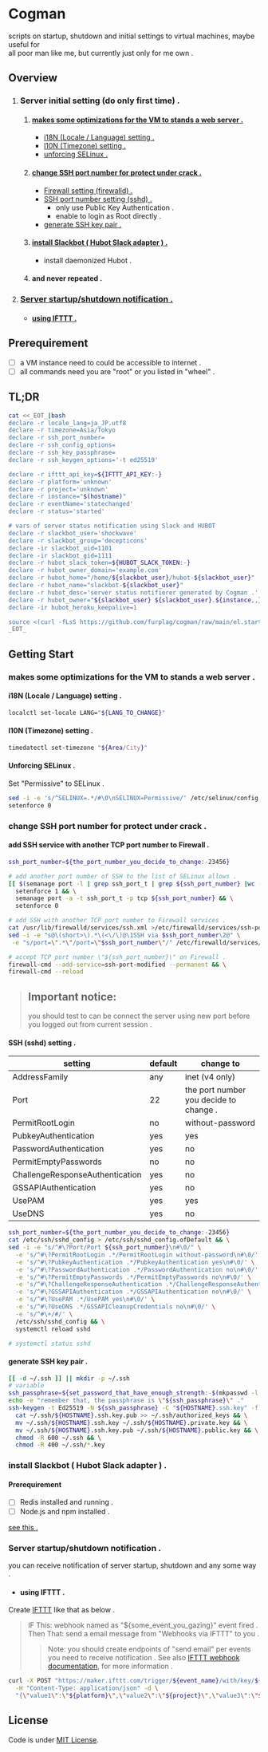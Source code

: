 # Cogman
scripts on startup, shutdown and initial settings to virtual machines, maybe useful for  
all poor man like me, but currently just only for me own .

## Overview
1. ### Server initial setting (do only first time) .
    1. #### [makes some optimizations for the VM to stands a web server .](#user-content-makes-some-optimizations-for-the-vm-to-stands-a-web-server--1)
        - [i18N (Locale / Language) setting .](#user-content-i18n-locale--language-setting-)
        - [l10N (Timezone) setting .](#user-content-l10n-timezone-setting-)
        - [unforcing SELinux .](#user-content-unforcing-selinux-)
    1. #### [change SSH port number for protect under crack .](#user-content-change-ssh-port-number-for-protect-under-crack--1)
        - [Firewall setting (firewalld) .](#user-content-add-ssh-service-with-another-tcp-port-number-to-firewall-)
        - [SSH port number setting (sshd) .](#user-content-important-notice-)
            - only use Public Key Authentication .
            - enable to login as Root directly .
        - [generate SSH key pair .](#user-content-generate-ssh-key-pair-)
    1. #### [install Slackbot ( Hubot Slack adapter ) .](#install-slackbot--hubot-slack-adapter---1)
        - install daemonized Hubot .
    1. #### and never repeated .
1. ### [Server startup/shutdown notification .](#user-content-server-startupshutdown-notification--1)
    - #### [using IFTTT .](#user-content-using-ifttt--1)

## Prerequirement

- [ ] a VM instance need to could be accessible to internet .
- [ ] all commands need you are "root" or you listed in "wheel" .

## TL;DR
```quickstart.sh
cat <<_EOT_|bash
declare -r locale_lang=ja_JP.utf8
declare -r timezone=Asia/Tokyo
declare -r ssh_port_number=
declare -r ssh_config_options=
declare -r ssh_key_passphrase=
declare -r ssh_keygen_options='-t ed25519'

declare -r ifttt_api_key=${IFTTT_API_KEY:-}
declare -r platform='unknown'
declare -r project='unknown'
declare -r instance="$(hostname)"
declare -r eventName='statechanged'
declare -r status='started'

# vars of server status notification using Slack and HUBOT
declare -r slackbot_user='shockwave'
declare -r slackbot_group='decepticons'
declare -ir slackbot_uid=1101
declare -ir slackbot_gid=1111
declare -r hubot_slack_token=${HUBOT_SLACK_TOKEN:-}
declare -r hubot_owner_domain='example.com'
declare -r hubot_home="/home/${slackbot_user}/hubot-${slackbot_user}"
declare -r hubot_name="slackbot-${slackbot_user}"
declare -r hubot_desc='server status notifierer generated by Cogman .'
declare -r hubot_owner="${slackbot_user} ${slackbot_user}.${instance,,}.${project,,}.${platform,,}@${hubot_owner_domain}"
declare -ir hubot_heroku_keepalive=1

source <(curl -fLsS https://github.com/furplag/cogman/raw/main/el.startup.sh)
_EOT_
```

## Getting Start

### makes some optimizations for the VM to stands a web server .

#### i18N (Locale / Language) setting .
```bash
localctl set-locale LANG="${LANG_TO_CHANGE}"
```

#### l10N (Timezone) setting .
```bash
timedatectl set-timezone "${Area/City}"
```
#### Unforcing SELinux .
Set "Permissive" to SELinux .
```bash
sed -i -e 's/^SELINUX=.*/#\0\nSELINUX=Permissive/' /etc/selinux/config && \
setenforce 0
```

### change SSH port number for protect under crack .

#### add SSH service with another TCP port number to Firewall .
```bash
ssh_port_number=${the_port_number_you_decide_to_change:-23456}

# add another port number of SSH to the list of SELinux allows .
[[ $(semanage port -l | grep ssh_port_t | grep ${ssh_port_number} |wc -l) -lt 1 ]] && \
  setenforce 1 && \
  semanage port -a -t ssh_port_t -p tcp ${ssh_port_number} && \
  setenforce 0

# add SSH with another TCP port number to Firewall services .
cat /usr/lib/firewalld/services/ssh.xml >/etc/firewalld/services/ssh-port-modified.xml && \
sed -i -e "s@\(short>\).*\(<\/\)@\1SSH via $ssh_port_number\2@" \
 -e "s/port=\".*\"/port=\"$ssh_port_number\"/" /etc/firewalld/services/ssh-port-modified.xml

# accept TCP port number \"${ssh_port_number}\" on Firewall .
firewall-cmd --add-service=ssh-port-modified --permanent && \
firewall-cmd --reload
```

> ## Important notice:
> you should test to can be connect the server using new port
> before you logged out from current session .

#### SSH (sshd) setting .

| setting | default | change to |
|----|----|----|
| AddressFamily | any | inet (v4 only) |
| Port | 22 | the port number you decide to change . |
| PermitRootLogin | no | without-password |
| PubkeyAuthentication | yes | yes |
| PasswordAuthentication | yes | no |
| PermitEmptyPasswords | no | no |
| ChallengeResponseAuthentication | yes | no |
| GSSAPIAuthentication | yes | no |
| UsePAM | yes | yes |
| UseDNS | yes | no |

```bash
ssh_port_number=${the_port_number_you_decide_to_change:-23456}
cat /etc/ssh/sshd_config > /etc/ssh/sshd_config.ofDefault && \
sed -i -e "s/^#\?Port/Port ${ssh_port_number}\n#\0/" \
  -e 's/^#\?PermitRootLogin .*/PermitRootLogin without-password\n#\0/' \
  -e 's/^#\?PubkeyAuthentication .*/PubkeyAuthentication yes\n#\0/' \
  -e 's/^#\?PasswordAuthentication .*/PasswordAuthentication no\n#\0/' \
  -e 's/^#\?PermitEmptyPasswords .*/PermitEmptyPasswords no\n#\0/' \
  -e 's/^#\?ChallengeResponseAuthentication .*/ChallengeResponseAuthentication no\n#\0/' \
  -e 's/^#\?GSSAPIAuthentication .*/GSSAPIAuthentication no\n#\0/' \
  -e 's/^#\?UsePAM .*/UsePAM yes\n#\0/' \
  -e 's/^#\?UseDNS .*/GSSAPICleanupCredentials no\n#\0/' \
  -e 's/^#\+/#/' \
  /etc/ssh/sshd_config && \
  systemctl reload sshd

# systemctl status sshd
```
#### generate SSH key pair .
```bash
[[ -d ~/.ssh ]] || mkdir -p ~/.ssh
# variable
ssh_passphrase=${set_password_that_have_enough_strength:-$(mkpasswd -l 14 -d 2 -s 2)}
echo -e "remember that, the passphrase is \"${ssh_passphrase}\" ."
ssh-keygen -t Ed25519 -N ${ssh_passphrase} -C "${HOSTNAME}.ssh.key" -f ~/.ssh/${HOSTNAME}.ssh.key && \
  cat ~/.ssh/${HOSTNAME}.ssh.key.pub >> ~/.ssh/authorized_keys && \
  mv ~/.ssh/${HOSTNAME}.ssh.key ~/.ssh/${HOSTNAME}.private.key && \
  mv ~/.ssh/${HOSTNAME}.ssh.key.pub ~/.ssh/${HOSTNAME}.public.key && \
  chmod -R 600 ~/.ssh && \
  chmod -R 400 ~/.ssh/*.key
```

### install Slackbot ( Hubot Slack adapter ) .
#### Prerequirement
- [ ] Redis installed and running .
- [ ] Node.js and npm installed .

[see this .](configuration/slackbot-cogman.sh)

### Server startup/shutdown notification .
you can receive notification of server startup, shutdown and any some way .

- #### using IFTTT .
Create [IFTTT](https://ifttt.com) like that as below .
> IF This: webhook named as "${some_event_you_gazing}" event fired .
> Then That: send a email message from "Webhooks via IFTTT" to you .
>> Note: you should create endpoints of "send email" per events you need to receive notification .
See also [IFTTT webhook documentation](https://maker.ifttt.com/use/${key_of_ifttt_webhook_api}), for more information .
```bash
curl -X POST "https://maker.ifttt.com/trigger/${event_name}/with/key/${key_of_ifttt_webhook_api}" \
  -H "Content-Type: application/json" -d \
  "{\"value1\":\"${platform}\",\"value2\":\"${project}\",\"value3\":\"${instance}\"}"
```

## License
Code is under [MIT License](LICENSE).
